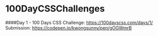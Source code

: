 # 100DayCSSChallenges

####Day 1 - 100 Days CSS
Challenge: https://100dayscss.com/days/1/
Submission: https://codepen.io/kwongsunny/pen/gOGWmrB
